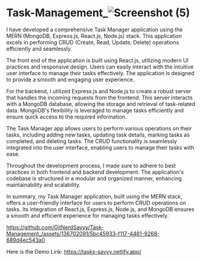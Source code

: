 # Task-Management_![Screenshot (5)](https://github.com/GitNerdSavvy/Task-Management_/assets/136702091/0bb1522b-9d7e-4c97-b9e2-c62dadee8516)
I have developed a comprehensive Task Manager application using the MERN (MongoDB, Express.js, React.js, Node.js) stack. This application excels in performing CRUD (Create, Read, Update, Delete) operations efficiently and seamlessly.

The front end of the application is built using React.js, utilizing modern UI practices and responsive design. Users can easily interact with the intuitive user interface to manage their tasks effectively. The application is designed to provide a smooth and engaging user experience.

For the backend, I utilized Express.js and Node.js to create a robust server that handles the incoming requests from the frontend. This server interacts with a MongoDB database, allowing the storage and retrieval of task-related data. MongoDB's flexibility is leveraged to manage tasks efficiently and ensure quick access to the required information.

The Task Manager app allows users to perform various operations on their tasks, including adding new tasks, updating task details, marking tasks as completed, and deleting tasks. The CRUD functionality is seamlessly integrated into the user interface, enabling users to manage their tasks with ease.

Throughout the development process, I made sure to adhere to best practices in both frontend and backend development. The application's codebase is structured in a modular and organized manner, enhancing maintainability and scalability.

In summary, my Task Manager application, built using the MERN stack, offers a user-friendly interface for users to perform CRUD operations on tasks. Its integration of React.js, Express.js, Node.js, and MongoDB ensures a smooth and efficient experience for managing tasks effectively.



https://github.com/GitNerdSavvy/Task-Management_/assets/136702091/5bc45933-f117-4481-9268-689d4ec543a0





Here is the Demo Link:  https://tasks-savvy.netlify.app/

